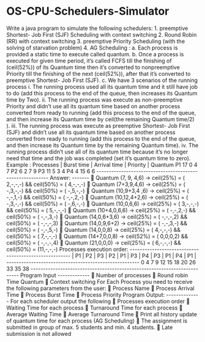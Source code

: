 # OS-CPU-Schedulers-Simulator
Write a java program to simulate the following schedulers:
    1. preemptive Shortest- Job First (SJF) Scheduling with context switching
    2. Round Robin (RR) with context switching
    3. preemptive Priority Scheduling (with the solving of starvation problem)
    4. AG Scheduling :
      a. Each process is provided a static time to execute called quantum.
      b. Once a process is executed for given time period, it’s called FCFS till the
        finishing of (ceil(52%)) of its Quantum time then it’s converted to nonpreemptive
        Priority till the finishing of the next (ceil(52%)), after that it’s
        converted to preemptive Shortest- Job First (SJF).
      c. We have 3 scenarios of the running process
          i. The running process used all its quantum time and it still have job to
              do (add this process to the end of the queue, then increases its
              Quantum time by Two).
          ii. The running process was execute as non-preemptive Priority and
              didn’t use all its quantum time based on another process converted
              from ready to running (add this process to the end of the queue, and
              then increase its Quantum time by ceil(the remaining Quantum
              time/2) ).
          iii. The running process was execute as preemptive Shortest- Job First
              (SJF) and didn’t use all its quantum time based on another process
              converted from ready to running (add this process to the end of the
              queue, and then increase its Quantum time by the remaining
              Quantum time).
          iv. The running process didn’t use all of its quantum time because it’s no
              longer need that time and the job was completed (set it’s quantum
              time to zero).
              Example :
              Processes | Burst time | Arrival time | Priority | Quantum
              P1              17           0            4           7
              P2              6            2            7           9
              P3              11           5            3           4
              P4              4            15           6           6
              ----------------------------------------------------------
              Answer:
              -------
              􀁸 Quantum (7, 9, 4,6) -> ceil(25%) = ( 2,-,-,-) && ceil(50%) = ( 4,-,-,-)
              􀁸 Quantum (7+3,9,4,6) -> ceil(25%) = ( -,3,-,-) && ceil(50%) = ( -,5,-,-)
              􀁸 Quantum (10,9+3,4 ,6) -> ceil(25%) = ( -,-,1,-) && ceil(50%) = ( -,-,2,-)
              􀁸 Quantum (10,12,4+2,6) -> ceil(25%) = ( -,3,-,-) && ceil(50%) = ( -,6,-,-)
              􀁸 Quantum (10,0,6,6) -> ceil(25%) = ( 3,-,-,-) && ceil(50%) = ( 5,-,-,-)
              􀁸 Quantum (10+4,0,6,6) -> ceil(25%) = ( -,-,2,-) && ceil(50%) = ( -,-,3,-)
              􀁸 Quantum (14,0,6+3,6) -> ceil(25%) = ( -,-,-,2) && ceil(50%) = ( -,-,-,3)
              􀁸 Quantum (14,0,9,6+2) -> ceil(25%) = ( -,-,3,-) && ceil(50%) = ( -,-,5,-)
              􀁸 Quantum (14,0,0,8) -> ceil(25%) = ( 4,-,-,-) && ceil(50%) = ( 7,-,-,-)
              􀁸 Quantum (14+7,0,0,8) -> ceil(52%) = ( 0,0,0,2) && ceil(50%) = ( -,-,-,4)
              􀁸 Quantum (21,0,0,0) -> ceil(25%) = ( 6,-,-,-) && ceil(50%) = (11,-,-,-)
              Processes execution order:
               ------------------------------------------------------
              | P1 | P2 | P3 | P2 | P1 | P3 | P4 | P3 | P1 | P4 | P1 |
               ------------------------------------------------------
              0    4    7    9    12   15   18   20   26   33   35   38
              -------------------------------------------------------------------------
              Program Input
              -------------
                􀂃 Number of processes
                􀂃 Round robin Time Quantum
                􀂃 Context switching
                For Each Process you need to receive the following parameters from the user:
                  􀂃 Process Name
                  􀂃 Process Arrival Time
                  􀂃 Process Burst Time
                  􀂃 Process Priority
                Program Output:
                --------------
                For each scheduler output the following
                    􀂃 Processes execution order
                    􀂃 Waiting Time for each process
                    􀂃 Turnaround Time for each process
                    􀂃 Average Waiting Time
                    􀂃 Average Turnaround Time
                    􀂃 Print all history update of quantum time for each process (AG Scheduling)
                    􀁸 The assignment is submitted in group of max. 5 students and min. 4 students.
                    􀁸 Late submission is not allowed
